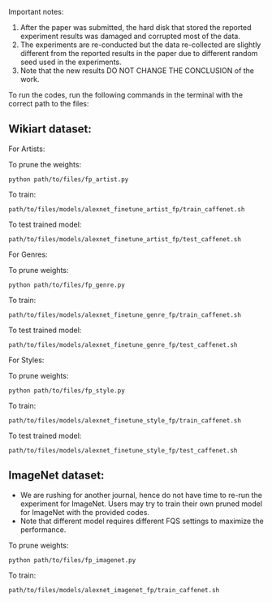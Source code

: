 Important notes:
1. After the paper was submitted, the hard disk that stored the reported experiment results was damaged and corrupted most of the data.
2. The experiments are re-conducted but the data re-collected are slightly different from the reported results in the paper due to different random seed used in the experiments. 
3. Note that the new results DO NOT CHANGE THE CONCLUSION of the work. 

To run the codes, run the following commands in the terminal with the correct path to the files:

## Wikiart dataset: 

For Artists:

To prune the weights:
```
python path/to/files/fp_artist.py
```
To train:
```
path/to/files/models/alexnet_finetune_artist_fp/train_caffenet.sh
```
To test trained model:
```
path/to/files/models/alexnet_finetune_artist_fp/test_caffenet.sh
```
For Genres:

To prune weights:
```
python path/to/files/fp_genre.py
```
To train:
```
path/to/files/models/alexnet_finetune_genre_fp/train_caffenet.sh
```
To test trained model:
```
path/to/files/models/alexnet_finetune_genre_fp/test_caffenet.sh
```
For Styles:

To prune weights:
```
python path/to/files/fp_style.py
```
To train:
```
path/to/files/models/alexnet_finetune_style_fp/train_caffenet.sh
```
To test trained model:
```
path/to/files/models/alexnet_finetune_style_fp/test_caffenet.sh
```

## ImageNet dataset:
* We are rushing for another journal, hence do not have time to re-run the experiment for ImageNet. Users may try to train their own pruned model for ImageNet with the provided codes.
* Note that different model requires different FQS settings to maximize the performance. 

To prune weights:
```
python path/to/files/fp_imagenet.py
```
To train:
```
path/to/files/models/alexnet_imagenet_fp/train_caffenet.sh
```
